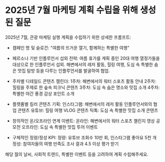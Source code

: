 # 2025년 7월 마케팅 계획 수립을 위해 생성된 질문

2025년 7월, 관광 마케팅 실행 계획을 수립하기 위한 상세한 프롬프트:

- 캠페인 명 및 슬로건:
    "여름의 뜨거운 열기, 함께하는 특별한 여행"
    
- 페르소나 기반 인플루언서 섭외 전략:
    여름 휴가를 계획 중인 20대 여행 열정가들을 대상으로 한 인플루언서 섭외. 해변에서의 레저 활동, 힐링 여행, 도심 속 특별한 숨은 맛집 탐방 등을 다루는 인플루언서를 발굴하여 협업.
    
- 주차별 디테일드 콘텐츠 캘린더:
    1주차: 해변에서의 워터 스포츠 활동 안내
    2주차: 힐링을 주제로 한 숲속 피크닉 콘텐츠
    3주차: 도심 속 숨은 명소와 맛집 소개
    4주차: 특별한 야간 풍경 감상 포인트 소개
    
- 플랫폼별 킬러 콘텐츠 기획:
    인스타그램: 해변에서의 레저 활동 인플루언서와의 협업 콘텐츠
    유튜브: 힐링 여행 VLOG 콘텐츠
    틱톡: 도심 속 특별한 맛집 소개 콘텐츠
    
- 창의적인 온/오프라인 연계 이벤트:
    온라인: 해변에서의 워터 스포츠 챌린지 영상 공모전
    오프라인: 도심 속 특별한 맛집 투어 이벤트
    
- 구체적인 정량/정성 KPI:
    정량: 유튜브 조회수 10만 회, 인스타그램 좋아요 5천 개
    정성: 참여자들의 여행 만족도 조사 결과 4.5 이상 평가 받기

해당 월의 날씨, 사회적 트렌드, 특별한 이벤트 등을 고려하여 계획 수립해주세요.